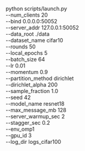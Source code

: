 python scripts/launch.py \
  --num_clients 20 \
  --bind 0.0.0.0:50052 \
  --server_addr 127.0.0.1:50052 \
  --data_root ./data \
  --dataset_name cifar10 \
  --rounds 50 \
  --local_epochs 5 \
  --batch_size 64 \
  --lr 0.01 \
  --momentum 0.9 \
  --partition_method dirichlet \
  --dirichlet_alpha 200 \
  --sample_fraction 1.0 \
  --seed 42 \
  --model_name resnet18 \
  --max_message_mb 128 \
  --server_warmup_sec 2 \
  --stagger_sec 0.2 \
  --env_omp1 \
  --gpu_id 3 \
  --log_dir logs_cifar100



